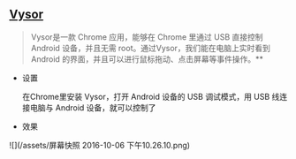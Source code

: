 ## [Vysor](https://chrome.google.com/webstore/detail/vysor/gidgenkbbabolejbgbpnhbimgjbffefm)

> Vysor是一款 Chrome 应用，能够在 Chrome 里通过 USB 直接控制 Android 设备，并且无需 root。通过Vysor，我们能在电脑上实时看到 Android 的界面，并且可以进行鼠标拖动、点击屏幕等事件操作。**

* 设置
  
  在Chrome里安装 Vysor，打开 Android 设备的 USB 调试模式，用 USB 线连接电脑与 Android 设备，就可以控制了

* 效果

![](/assets/屏幕快照 2016-10-06 下午10.26.10.png)

